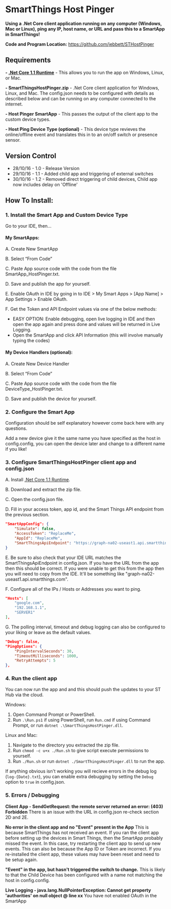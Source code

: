 # SmartThings Host Pinger

**Using a .Net Core client application running on any computer (Windows, Mac or Linux), ping any IP, host name, or URL and pass this to a SmartApp in SmartThings!**

**Code and Program Location:**
https://github.com/jebbett/STHostPinger

## Requirements

**- [.Net Core 1.1 Runtime](https://www.microsoft.com/net/download/core#/runtime)** - This allows you to run the app on Windows, Linux, or Mac.

**- SmartThingsHostPinger.zip** - .Net Core client application for Windows, Linux, and Mac. The config.json needs to be configured with details as described below and can be running on any computer connected to the internet.

**- Host Pinger SmartApp** - This passes the output of the client app to the custom device types.

**- Host Ping Device Type (optional)** - This device type revieves the online/offline event and translates this in to an on/off switch or presence sensor.

## Version Control

 * 28/10/16 - 1.0 - Release Version
 * 29/10/16 - 1.1 - Added child app and triggering of external switches
 * 30/10/16 - 1.2 - Removed direct triggering of child devices, Child app now includes delay on 'Offline'

## How To Install:

### 1. Install the Smart App and Custom Device Type

Go to your IDE, then...

#### My SmartApps:

A. Create New SmartApp

B. Select “From Code”

C. Paste App source code with the code from the file SmartApp_HostPinger.txt.

D. Save and publish the app for yourself.

E. Enable OAuth in IDE by going in to IDE > My Smart Apps > [App Name] > App Settings > Enable OAuth.

F. Get the Token and API Endpoint values via one of the below methods:

* EASY OPTION: Enable debugging, open live logging in IDE and then open the app again and press done and values will be returned in Live Logging.
* Open the SmartApp and click API Information (this will involve manually typing the codes)

#### My Device Handlers (optional):

A. Create New Device Handler

B. Select “From Code”

C. Paste App source code with the code from the file DeviceType_HostPinger.txt.

D. Save and publish the device for yourself.

### 2. Configure the Smart App

Configuration should be self explanatory however come back here with any questions.

Add a new device give it the same name you have specified as the host in config.config, you can open the device later and change to a different name if you like!

### 3. Configure SmartThingsHostPinger client app and config.json

A. Install [.Net Core 1.1 Runtime](https://www.microsoft.com/net/download/core#/runtime).

B. Download and extract the zip file.

C. Open the config.json file.

D. Fill in your access token, app id, and the Smart Things API endpoint from the previous section.

```JSON
"SmartAppConfig": {
    "Simulate": false,
    "AccessToken": "ReplaceMe",
    "AppId": "ReplaceMe",
    "SmartThingsApiEndpoint": "https://graph-na02-useast1.api.smartthings.com:443"
}
```

E. Be sure to also check that your IDE URL matches the SmartThingsApiEndpoint in config.json. If you have the URL from the app then this should be correct. If you were unable to get this from the app then you will need to copy from the IDE. It'll be something like "graph-na02-useast1.api.smartthings.com".

F. Configure all of the IPs / Hosts or Addresses you want to ping.

```JSON
"Hosts": [
    "google.com",
    "192.168.1.1",
    "SERVER1"
],
```

G. The polling interval, timeout and debug logging can also be configured to your liking or leave as the default values.

```JSON
"Debug": false,
"PingOptions": {
    "PingIntervalSeconds": 30,
    "TimeoutMilliseconds": 1000,
    "RetryAttempts": 5
},
```

### 4. Run the client app

You can now run the app and and this should push the updates to your ST Hub via the cloud.

Windows:
  1. Open Command Prompt or PowerShell.
  2. Run `.\Run.ps1` if using PowerShell, run `Run.cmd` if using Command Prompt, or run `dotnet .\SmartThingsHostPinger.dll`.

Linux and Mac:
  1. Navigate to the directory you extracted the zip file.
  2. Run `chmod -c u+x ./Run.sh` to give script execute permissions to yourself.
  3. Run `./Run.sh` or run `dotnet ./SmartThingsHostPinger.dll` to run the app.

If anything obvious isn't working you will recieve errors in the debug log (`log-{Date}.txt`), you can enable extra debugging by setting the `Debug` option to `true` in config.json.

### 5. Errors / Debugging

**Client App - SendGetRequest: the remote server returned an error: (403) Forbidden**
There is an issue with the URL in config.json re-check section 2D and 2E.

**No error in the client app and no "Event" present in the App**
This is because SmartThings has not received an event. If you ran the client app before setting up the devices in Smart Things, then the SmartApp probably missed the event. In this case, try restarting the client app to send up new events. This can also be because the App ID or Token are incorrect. If you re-installed the client app, these values may have been reset and need to be setup again.

**"Event" in the app, but hasn't triggered the switch to change.**
This is likely to that the Child Device has been configured with a name not matching the host in config.config.

**Live Logging - java.lang.NullPointerException: Cannot get property 'authorities' on null object @ line xx**
You have not enabled OAuth in the SmartApp
